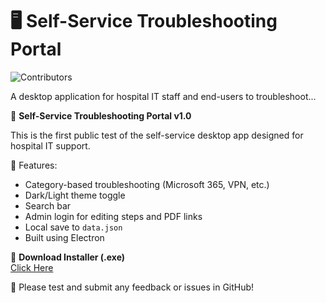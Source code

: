 # 🖥️ Self-Service Troubleshooting Portal

![Contributors](https://img.shields.io/github/contributors/BHope1/self-service-portal)

A desktop application for hospital IT staff and end-users to troubleshoot...

🚀 **Self-Service Troubleshooting Portal v1.0**

This is the first public test of the self-service desktop app designed for hospital IT support.

🧰 Features:
- Category-based troubleshooting (Microsoft 365, VPN, etc.)
- Dark/Light theme toggle
- Search bar
- Admin login for editing steps and PDF links
- Local save to `data.json`
- Built using Electron

🔽 **Download Installer (.exe)**  
[Click Here](https://drive.google.com/file/d/1VdUM5T1H7tAAE6izt55Cro5nVm9XTUtU/view?usp=drive_link )

📣 Please test and submit any feedback or issues in GitHub!
